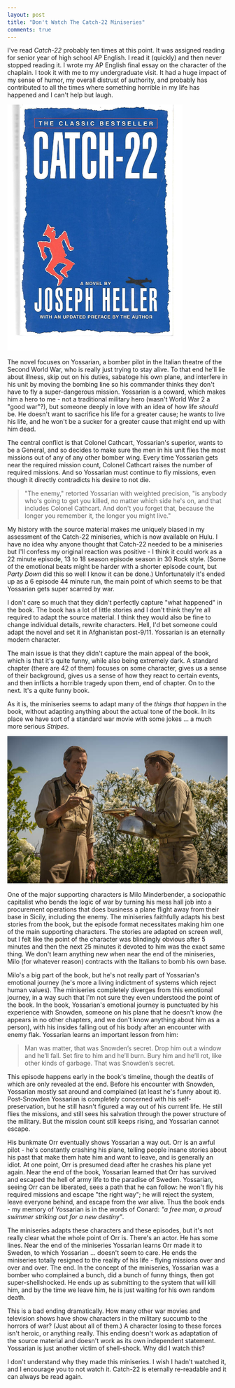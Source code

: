 ```yaml
---
layout: post
title: "Don't Watch The Catch-22 Miniseries"
comments: true
---
```


I've read _Catch-22_ probably ten times at this point.  It was assigned reading for senior year of high school AP English.  I read it (quickly) and then never stopped reading it.  I wrote my AP English final essay on the character of the chaplain.  I took it with me to my undergraduate visit.  It had a huge impact of my sense of humor, my overall distrust of authority, and probably has contributed to all the times where something horrible in my life has happened and I can't help but laugh.

<img src="/images/catch-22-cover.jpg" class="img-responsive" style="max-width: 400px"/>

The novel focuses on Yossarian, a bomber pilot in the Italian theatre of the Second World War, who is really just trying to stay alive.  To that end he'll lie about illness, skip out on his duties, sabatoge his own plane, and interfere in his unit by moving the bombing line so his commander thinks they don't have to fly a super-dangerous mission.  Yossarian is a coward, which makes him a hero to me - not a traditional military hero (wasn't World War 2 a "good war"?), but someone deeply in love with an idea of how life _should_ be.  He doesn't want to sacrifice his life for a greater cause; he wants to live his life, and he won't be a sucker for a greater cause that might end up with him dead.

The central conflict is that Colonel Cathcart, Yossarian's superior, wants to be a General, and so decides to make sure the men in his unit flies the most missions out of any of any other bomber wing.  Every time Yossarian gets near the required mission count, Colonel Cathcart raises the number of required missions.  And so Yossarian must continue to fly missions, even though it directly contradicts his desire to not die.

> "The enemy," retorted Yossarian with weighted precision, "is anybody who's going to get you killed, no matter which side he's on, and that includes Colonel Cathcart. And don't you forget that, because the longer you remember it, the longer you might live."

My history with the source material makes me uniquely biased in my assessment of the Catch-22 miniseries, which is now available on Hulu.  I have no idea why anyone thought that Catch-22 needed to be a miniseries but I'll confess my original reaction was positive - I think it could work as a 22 minute episode, 13 to 18 season episode season in 30 Rock style.  (Some of the emotional beats might be harder with a shorter episode count, but _Party Down_ did this so well I know it can be done.)  Unfortunately it's ended up as a 6 episode 44 minute run, the main point of which seems to be that Yossarian gets super scarred by war.

I don't care so much that they didn't perfectly capture "what happened" in the book.  The book has a lot of little stories and I don't think they're all required to adapt the source material.  I think they would also be fine to change individual details, rewrite characters.  Hell, I'd bet someone could adapt the novel and set it in Afghanistan post-9/11.  Yossarian is an eternally modern character.

The main issue is that they didn't capture the main appeal of the book, which is that it's quite funny, while also being extremely dark.  A standard chapter (there are 42 of them) focuses on some character, gives us a sense of their background, gives us a sense of how they react to certain events, and then inflicts a horrible tragedy upon them, end of chapter.  On to the next.  It's a quite funny book.

As it is, the miniseries seems to adapt many of the _things that happen_ in the book, without adapting anything about the actual tone of the book.  In its place we have sort of a standard war movie with some jokes ... a much more serious _Stripes_.

![](/images/catch-22-milo.jpg)

One of the major supporting characters is Milo Minderbender, a sociopathic capitalist who bends the logic of war by turning his mess hall job into a procurement operations that does business a plane flight away from their base in Sicily, including the enemy.  The miniseries faithfully adapts his best stories from the book, but the episode format necessitates making him one of the main supporting characters.  The stories are adapted on screen well, but I felt like the point of the character was blindingly obvious after 5 minutes and then the next 25 minutes it devoted to him was the exact same thing.  We don't learn anything new when near the end of the miniseries, Milo (for whatever reason) contracts with the Italians to bomb his own base.

Milo's a big part of the book, but he's not really part of Yossarian's emotional journey (he's more a living indictment of systems which reject human values).  The miniseries completely diverges from this emotional journey, in a way such that I'm not sure they even understood the point of the book.  In the book, Yossarian's emotional journey is punctuated by his experience with Snowden, someone on his plane that he doesn't know (he appears in no other chapters, and we don't know anything about him as a person), with his insides falling out of his body after an encounter with enemy flak.  Yossarian learns an important lesson from him:

> Man was matter, that was Snowden’s secret. Drop him out a window and he’ll fall. Set fire to him and he’ll burn. Bury him and he’ll rot, like other kinds of garbage. That was Snowden’s secret.

This episode happens early in the book's timeline, though the deatils of which are only revealed at the end.  Before his encounter with Snowden, Yossarian mostly sat around and complained (at least he's funny about it).  Post-Snowden Yossarian is completely concerned with his self-preservation, but he still hasn't figured a way out of his current life.  He still flies the missions, and still sees his salvation through the power structure of the military.  But the mission count still keeps rising, and Yossarian cannot escape.

His bunkmate Orr eventually shows Yossarian a way out.  Orr is an awful pilot - he's constantly crashing his plane, telling people insane stories about his past that make them hate him and want to leave, and is generally an idiot.  At one point, Orr is presumed dead after he crashes his plane yet again.  Near the end of the book, Yossarian learned that Orr has survived and escaped the hell of army life to the paradise of Sweden.  Yossarian, seeing Orr can be liberated, sees a path that he can follow: he won't fly his required missions and escape "the right way"; he will reject the system, leave everyone behind, and escape from the war alive.  Thus the book ends - my memory of Yossarian is in the words of Conard: _"a free man, a proud swimmer striking out for a new destiny"_.

The miniseries adapts these characters and these episodes, but it's not really clear what the whole point of Orr is.  There's an actor.  He has some lines.  Near the end of the miniseries Yossarian learns Orr made it to Sweden, to which Yossarian ... doesn't seem to care.  He ends the miniseries totally resigned to the reality of his life - flying missions over and over and over.  The end.  In the concept of the miniseries, Yossarian was a bomber who complained a bunch, did a bunch of funny things, then got super-shellshocked.  He ends up as submitting to the system that will kill him, and by the time we leave him, he is just waiting for his own random death.

This is a bad ending dramatically.  How many other war movies and television shows have show characters in the military succumb to the horrors of war?  (Just about all of them.)  A character losing to these forces isn't heroic, or anything really.  This ending doesn't work as adaptation of the source material and doesn't work as its own independent statement.  Yossarian is just another victim of shell-shock.  Why did I watch this?

I don't understand why they made this miniseries. I wish I hadn't watched it, and I encourage you to not watch it.  Catch-22 is eternally re-readable and it can always be read again.
